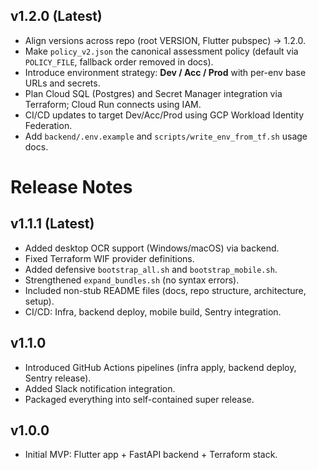 ## v1.2.0 (Latest)
- Align versions across repo (root VERSION, Flutter pubspec) → 1.2.0.
- Make `policy_v2.json` the canonical assessment policy (default via `POLICY_FILE`, fallback order removed in docs).
- Introduce environment strategy: **Dev / Acc / Prod** with per-env base URLs and secrets.
- Plan Cloud SQL (Postgres) and Secret Manager integration via Terraform; Cloud Run connects using IAM.
- CI/CD updates to target Dev/Acc/Prod using GCP Workload Identity Federation.
- Add `backend/.env.example` and `scripts/write_env_from_tf.sh` usage docs.


# Release Notes

## v1.1.1 (Latest)
- Added desktop OCR support (Windows/macOS) via backend.
- Fixed Terraform WIF provider definitions.
- Added defensive `bootstrap_all.sh` and `bootstrap_mobile.sh`.
- Strengthened `expand_bundles.sh` (no syntax errors).
- Included non-stub README files (docs, repo structure, architecture, setup).
- CI/CD: Infra, backend deploy, mobile build, Sentry integration.

## v1.1.0
- Introduced GitHub Actions pipelines (infra apply, backend deploy, Sentry release).
- Added Slack notification integration.
- Packaged everything into self-contained super release.

## v1.0.0
- Initial MVP: Flutter app + FastAPI backend + Terraform stack.